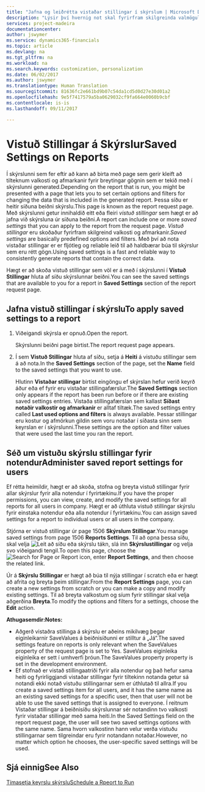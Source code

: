 ```yaml
---
title: "Jafna og leiðrétta vistaðar stillingar í skýrslum | Microsoft Docs"
description: "Lýsir því hvernig not skal fyrirfram skilgreinda valmöguleika og afmarkanir til að sérstilla skýrslu, og ná fram réttum upplýsingum."
services: project-madeira
documentationcenter: 
author: jswymer
ms.service: dynamics365-financials
ms.topic: article
ms.devlang: na
ms.tgt_pltfrm: na
ms.workload: na
ms.search.keywords: customization, personalization
ms.date: 06/02/2017
ms.author: jswymer
ms.translationtype: Human Translation
ms.sourcegitcommit: 81636fc2e661bd9b07c54da1cd5d0d27e30d01a2
ms.openlocfilehash: 9e5f7417579a5ba0629032cf9fa664e0060b9cbf
ms.contentlocale: is-is
ms.lasthandoff: 09/11/2017

---
```

# <a name="saved-settings-on-reports"></a><span data-ttu-id="0a6f4-103">Vistuð Stillingar á Skýrslur</span><span class="sxs-lookup"><span data-stu-id="0a6f4-103">Saved Settings on Reports</span></span>
<span data-ttu-id="0a6f4-104">Í skýrslunni sem fer eftir að kann að birta með page sem gerir kleift að tilteknum valkosti og afmarkanir fyrir breytingar gögnin sem er tekið með í skýrslunni generated.</span><span class="sxs-lookup"><span data-stu-id="0a6f4-104">Depending on the report that is run, you might be presented with a page that lets you to set certain options and filters for changing the data that is included in the generated report.</span></span> <span data-ttu-id="0a6f4-105">Þessa síðu er heitir síðuna beiðni skýrslu.</span><span class="sxs-lookup"><span data-stu-id="0a6f4-105">This page is known as the report request page.</span></span> <span data-ttu-id="0a6f4-106">Með skýrslunni getur innihaldið eitt eða fleiri *vistuð stillingar* sem hægt er að jafna við skýrsluna úr síðuna beiðni.</span><span class="sxs-lookup"><span data-stu-id="0a6f4-106">A report can include one or more *saved settings* that you can apply to the report from the request page.</span></span> <span data-ttu-id="0a6f4-107">*Vistuð stillingar* eru skoðaður fyrirfram skilgreind valkosti og afmarkanir.</span><span class="sxs-lookup"><span data-stu-id="0a6f4-107">*Saved settings* are basically predefined options and filters.</span></span> <span data-ttu-id="0a6f4-108">Með því að nota vistaðar stillingar er er fljótleg og reliable leið til að haldbærar búa til skýrslur sem eru rétt gögn.</span><span class="sxs-lookup"><span data-stu-id="0a6f4-108">Using saved settings is a fast and reliable way to consistently generate reports that contain the correct data.</span></span>

<span data-ttu-id="0a6f4-109">Hægt er að skoða vistuð stillingar sem völ er á með í skýrslunni í **Vistuð Stillingar** hluta af síðu skýrslunnar beiðni.</span><span class="sxs-lookup"><span data-stu-id="0a6f4-109">You can see the saved settings that are available to you for a report in **Saved Settings** section of the report request page.</span></span>  

## <a name="to-apply-saved-settings-to-a-report"></a><span data-ttu-id="0a6f4-110">Jafna vistuð stillingar í skýrslu</span><span class="sxs-lookup"><span data-stu-id="0a6f4-110">To apply saved settings to a report</span></span>
1. <span data-ttu-id="0a6f4-111">Viðeigandi skýrsla er opnuð.</span><span class="sxs-lookup"><span data-stu-id="0a6f4-111">Open the report.</span></span>

   <span data-ttu-id="0a6f4-112">Skýrslunni beiðni page birtist.</span><span class="sxs-lookup"><span data-stu-id="0a6f4-112">The report request page appears.</span></span>    
2. <span data-ttu-id="0a6f4-113">Í sem **Vistuð Stillingar** hluta af síðu, setja á **Heiti** á vistuðu stillingar sem á að nota.</span><span class="sxs-lookup"><span data-stu-id="0a6f4-113">In the **Saved Settings** section of the page, set the **Name** field  to the saved settings that you want to use.</span></span>

   <span data-ttu-id="0a6f4-114">Hlutinn **Vistaðar stillingar** birtist eingöngu ef skýrslan hefur verið keyrð áður eða ef fyrir eru vistaðar stillingafærslur.</span><span class="sxs-lookup"><span data-stu-id="0a6f4-114">The **Saved Settings** section only appears if the report has been run before or if there are existing saved settings entries.</span></span> <span data-ttu-id="0a6f4-115">Vistaða stillingafærslan sem kallast **Síðast notaðir valkostir og afmarkanir** er alltaf tiltæk.</span><span class="sxs-lookup"><span data-stu-id="0a6f4-115">The saved settings entry called **Last used options and filters** is always available.</span></span> <span data-ttu-id="0a6f4-116">Þessar stillingar eru kostur og afmörkun gildin sem voru notaðar í síðasta sinn sem keyrslan er í skýrslunni.</span><span class="sxs-lookup"><span data-stu-id="0a6f4-116">These settings are the option and filter values that were used the last time you ran the report.</span></span>

## <a name="administer-saved-report-settings-for-users"></a><span data-ttu-id="0a6f4-117">Séð um vistuðu skýrslu stillingar fyrir notendur</span><span class="sxs-lookup"><span data-stu-id="0a6f4-117">Administer saved report settings for users</span></span>
<span data-ttu-id="0a6f4-118">Ef rétta heimildir, hægt er að skoða, stofna og breyta vistuð stillingar fyrir allar skýrslur fyrir alla notendur í fyrirtækinu.</span><span class="sxs-lookup"><span data-stu-id="0a6f4-118">If you have the proper permissions, you can view, create, and modify the saved settings for all reports for all users in company.</span></span> <span data-ttu-id="0a6f4-119">Hægt er að úthluta vistuð stillingar skýrslu fyrir einstaka notendur eða alla notendur í fyrirtækinu.</span><span class="sxs-lookup"><span data-stu-id="0a6f4-119">You can assign saved settings for a report to individual users or all users in the company.</span></span>

<span data-ttu-id="0a6f4-120">Stjórna er vistuð stillingar úr page 1506 **Skýrslum Stillingar**.</span><span class="sxs-lookup"><span data-stu-id="0a6f4-120">You manage saved settings from page 1506 **Reports Settings**.</span></span> <span data-ttu-id="0a6f4-121">Til að opna þessa síðu, skal velja ![Leit að síðu eða skýrslu](media/ui-search/search_small.png "Leit að síðu eða skýrslu táknið") tákn, slá inn **Skýrslustillingar** og velja svo viðeigandi tengil.</span><span class="sxs-lookup"><span data-stu-id="0a6f4-121">To open this page, choose the ![Search for Page or Report](media/ui-search/search_small.png "Search for Page or Report icon") icon, enter **Report Settings**, and then choose the related link.</span></span>

<span data-ttu-id="0a6f4-122">Úr á **Skýrslu Stillingar** er hægt að búa til nýja stillingar í scratch eða er hægt að afrita og breyta þeim stillingar.</span><span class="sxs-lookup"><span data-stu-id="0a6f4-122">From the **Report Settings** page, you can create a new settings from scratch or you can make a copy and modify existing settings.</span></span> <span data-ttu-id="0a6f4-123">Til að breyta valkostum og síum fyrir stillingar skal velja aðgerðina **Breyta**.</span><span class="sxs-lookup"><span data-stu-id="0a6f4-123">To modify the options and filters for a settings, choose the **Edit** action.</span></span>

<span data-ttu-id="0a6f4-124">**Athugasemdir:**</span><span class="sxs-lookup"><span data-stu-id="0a6f4-124">**Notes:**</span></span>

* <span data-ttu-id="0a6f4-125">Aðgerð vistaðra stillinga á skýrslu er aðeins mikilvæg þegar eiginleikarnir SaveValues á beiðnisíðunni er stilltur á „Já“.</span><span class="sxs-lookup"><span data-stu-id="0a6f4-125">The saved settings feature on reports is only relevant when the SaveValues property of the request page is set to Yes.</span></span> <span data-ttu-id="0a6f4-126">SaveValues eiginleika eiginleika er sett í umhverfi þróun.</span><span class="sxs-lookup"><span data-stu-id="0a6f4-126">The SaveValues property property is set in the development environment.</span></span>
* <span data-ttu-id="0a6f4-127">Ef stofnað er vistað stillingaatriði fyrir alla notendur og það hefur sama heiti og fyrirliggjandi vistaðar stillingar fyrir tiltekinn notanda getur sá notandi ekki notað vistuðu stillingarnar sem er úthlutað til allra.</span><span class="sxs-lookup"><span data-stu-id="0a6f4-127">If you create a saved settings item for all users, and it has the same name as an existing saved settings for a specific user, then that user will not be able to use the saved settings that is assigned to everyone.</span></span>  <span data-ttu-id="0a6f4-128">Í reitnum Vistaðar stillingar á beiðnisíðu skýrslunnar sér notandinn tvo valkosti fyrir vistaðar stillingar með sama heiti.</span><span class="sxs-lookup"><span data-stu-id="0a6f4-128">In the Saved Settings field on the report request page, the user will see two saved settings options with the same name.</span></span> <span data-ttu-id="0a6f4-129">Sama hvorn valkostinn hann velur verða vistuðu stillingarnar sem tilgreindar eru fyrir notandann notaðar.</span><span class="sxs-lookup"><span data-stu-id="0a6f4-129">However, no matter which option he chooses, the user-specific saved settings will be used.</span></span>

## <a name="see-also"></a><span data-ttu-id="0a6f4-130">Sjá einnig</span><span class="sxs-lookup"><span data-stu-id="0a6f4-130">See Also</span></span>
[<span data-ttu-id="0a6f4-131">Tímasetja keyrslu skýrslu</span><span class="sxs-lookup"><span data-stu-id="0a6f4-131">Schedule a Rpeort to Run</span></span>](ui-schedule-report.md)  

